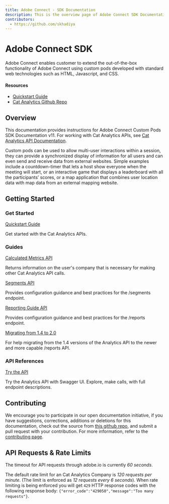 ```yaml
---
title: Adobe Connect - SDK Documentation
description: This is the overview page of Adobe Connect SDK Documentation
contributors:
  - https://github.com/skhadiya 
---
```


<HeroSimple slots="heading, text"/>

# Adobe Connect SDK

Adobe Connect enables customer to extend the out-of-the-box functionality of Adobe Connect using custom pods developed with standard web technologies such as HTML, Javascript, and CSS.

<Resources slots="heading, links"/>

#### Resources

* [Quickstart Guide](https://developer.adobe.com)
* [Cat Analytics Github Repo](https://github.com/AdobeDocs/dev-site)

## Overview

This documentation provides instructions for Adobe Connect Custom Pods SDK Documentation v11. For working with Cat Analytics APIs, see [Cat Analytics API Documentation](https://github.com/AdobeDocs/dev-site).

Custom pods can be used to allow multi-user interactions within a session, they can provide a synchronized display of information for all users and can even send and receive data from external websites. Simple examples include a countdown-timer that lets a host show everyone when the meeting will start, or an interactive game that displays a leaderboard with all the participants’ scores, or a map application that combines user location data with map data from an external mapping website. 

## Getting Started

<DiscoverBlock width="100%" slots="heading, link, text"/>

### Get Started

[Quickstart Guide](guides/)

Get started with the Cat Analytics APIs.

<DiscoverBlock slots="heading, link, text"/>

### Guides

[Calculated Metrics API](guides/dummy_metrics_api/)

Returns information on the user's company that is necessary for making other Cat Analytics API calls.

<DiscoverBlock slots="link, text"/>

[Segments API](guides/dummy_oauth_client/)

Provides configuration guidance and best practices for the /segments endpoint.

<DiscoverBlock slots="link, text"/>

[Reporting Guide API](guides/dummy_using_postman/)

Provides configuration guidance and best practices for the /reports endpoint.

<DiscoverBlock slots="link, text"/>

[Migrating from 1.4 to 2.0](guides/migrating/)

For help migrating from the 1.4 versions of the Analytics API to the newer and more capable /reports API.

<DiscoverBlock width="100%" slots="heading, link, text"/>

### API References

[Try the API](api/)

Try the Analytics API with Swagger UI. Explore, make calls, with full endpoint descriptions.

## Contributing

We encourage you to participate in our open documentation initiative, if you have suggestions, corrections, additions
or deletions for this documentation, check out the source from [this github repo](https://github.com/adobe/gatsby-theme-spectrum-example), and submit a pull
request with your contribution. For more information, refer to the [contributing page](support/contribute/).

## API Requests & Rate Limits

The timeout for API requests through adobe.io is currently *60 seconds*.

The default rate limit for an Cat Analytics Company is *120 requests per minute*. (The limit is enforced as *12 requests every 6 seconds*).
When rate limiting is being enforced you will get `429` HTTP response codes with the following response body: `{"error_code":"429050","message":"Too many requests"}`.
